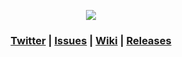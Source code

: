 <p align="center"><img src="https://i.imgur.com/a7KoLRc.png"/></p>

<h3 align="center">
<a href="https://twitter.com/codenameflip">Twitter</a> | 
<a href="https://github.com/codenameflip/cdnmMagic/issues">Issues</a> | 
<a href="https://github.com/codenameflip/cdnmMagic/wiki">Wiki</a> | 
<a href="https://github.com/codenameflip/cdnmMagic/releases">Releases</a>
</h3>
